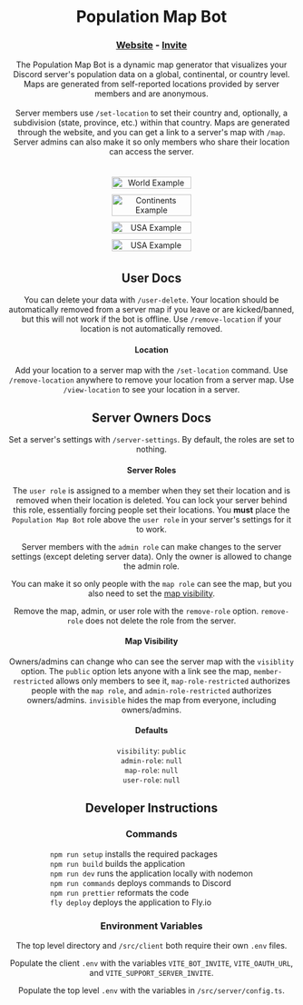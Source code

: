 <div align="center">
    
  # Population Map Bot

### [Website](https://population-map-bot.fly.dev/) - [Invite](https://discord.com/api/oauth2/authorize?client_id=1115149738614984764&permissions=268451840&scope=bot)

The Population Map Bot is a dynamic map generator that visualizes your Discord server's population data on a global, continental, or country level. Maps are generated from self-reported locations provided by server members and are anonymous.
<br/>
<br/>
Server members use `/set-location` to set their country and, optionally, a subdivision (state, province, etc.) within that country. Maps are generated through the website, and you can get a link to a server's map with `/map`. Server admins can also make it so only members who share their location can access the server.
<br/>
<br/>

  <div style="display: flex;justify-content: center;overflow-wrap: break-word;text-align: center;flex-wrap: wrap;">
    <img src="https://raw.githubusercontent.com/WeismanGitHub/Population-Map-Discord-Bot/main/images/WORLD2-example.jpg" alt="World Example" style="width: 40%;min-width: 350px;height: auto;margin: 5px;"/>
    <img src="https://raw.githubusercontent.com/WeismanGitHub/Population-Map-Discord-Bot/main/images/CONTINENTS-example.jpg" alt="Continents Example" style="width: 40%;min-width: 350px;height: auto;margin: 5px;" />
    <img src="https://raw.githubusercontent.com/WeismanGitHub/Population-Map-Discord-Bot/main/images/US-example.jpg" alt="USA Example" style="width: 40%;min-width: 350px;height: auto;margin: 5px;" />
    <img src="https://raw.githubusercontent.com/WeismanGitHub/Population-Map-Discord-Bot/main/images/IT-example.jpg" alt="USA Example" style="width: 40%;min-width: 350px;height: auto;margin: 5px;" />
  </div>

## User Docs

You can delete your data with `/user-delete`. Your location should be automatically removed from a server map if you leave or are kicked/banned, but this will not work if the bot is offline. Use `/remove-location` if your location is not automatically removed.

#### Location

Add your location to a server map with the `/set-location` command. Use `/remove-location` anywhere to remove your location from a server map. Use `/view-location` to see your location in a server.

## Server Owners Docs

Set a server's settings with `/server-settings`. By default, the roles are set to nothing.

#### Server Roles

The `user role` is assigned to a member when they set their location and is removed when their location is deleted. You can lock your server behind this role, essentially forcing people set their locations. You <strong>must</strong> place the `Population Map Bot` role above the `user role` in your server's settings for it to work.

Server members with the `admin role` can make changes to the server settings (except deleting server data). Only the owner is allowed to change the admin role.

You can make it so only people with the `map role` can see the map, but you also need to set the [map visibility](https://github.com/WeismanGitHub/Population-Map-Discord-Bot?tab=readme-ov-file#map-visibility).

Remove the map, admin, or user role with the `remove-role` option. `remove-role` does not delete the role from the server.

#### Map Visibility

Owners/admins can change who can see the server map with the `visiblity` option. The `public` option lets anyone with a link see the map, `member-restricted` allows only members to see it, `map-role-restricted` authorizes people with the `map role`, and `admin-role-restricted` authorizes owners/admins. `invisible` hides the map from everyone, including owners/admins.

#### Defaults

`visibility`: `public`
<br/>
`admin-role`: `null`
<br/>
`map-role`: `null`
<br/>
`user-role`: `null`

## Developer Instructions

### Commands

  <div style="text-align: center;">
    <div style="display: inline-block; text-align: left;">
        <code>npm run setup</code> installs the required packages
        <br/>
        <code>npm run build</code> builds the application
        <br/>
        <code>npm run dev</code> runs the application locally with nodemon
        <br/>
        <code>npm run commands</code> deploys commands to Discord
        <br/>
        <code>npm run prettier</code> reformats the code
        <br/>
        <code>fly deploy</code> deploys the application to Fly.io
    </div>
  </div>

### Environment Variables

The top level directory and <code>/src/client</code> both require their own <code>.env</code> files.

Populate the client <code>.env</code> with the variables <code>VITE_BOT_INVITE</code>, <code>VITE_OAUTH_URL</code>, and <code>VITE_SUPPORT_SERVER_INVITE</code>.

Populate the top level <code>.env</code> with the variables in <code>/src/server/config.ts</code>.

</div>
